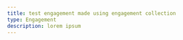 ```yaml
---
title: test engagement made using engagement collection
type: Engagement
description: lorem ipsum
---
```


